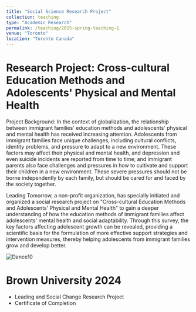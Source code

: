 ```yaml
---
title: "Social Science Research Project"
collection: teaching
type: "Academic Research"
permalink: /teaching/2015-spring-teaching-1
venue: "Toronto"
location: "Toronto Canada"
---
```


Research Project: Cross-cultural Education Methods and Adolescents' Physical and Mental Health
=====
Project Background:
In the context of globalization, the relationship between immigrant families' education methods and adolescents' physical and mental health has received increasing attention. Adolescents from immigrant families face unique challenges, including cultural conflicts, identity problems, and pressure to adapt to a new environment. These factors may affect their physical and mental health, and depression and even suicide incidents are reported from time to time; and immigrant parents also face challenges and pressures in how to cultivate and support their children in a new environment. These severe pressures should not be borne independently by each family, but should be cared for and faced by the society together.

Leading Tomorrow, a non-profit organization, has specially initiated and organized a social research project on "Cross-cultural Education Methods and Adolescents' Physical and Mental Health" to gain a deeper understanding of how the education methods of immigrant families affect adolescents' mental health and social adaptability. Through this survey, the key factors affecting adolescent growth can be revealed, providing a scientific basis for the formulation of more effective support strategies and intervention measures, thereby helping adolescents from immigrant families grow and develop better.



![Dance10](https://tiffanyjtfu.github.io/TiffanyFu/images/socialscienceproject7.jpg)



Brown University 2024
=====
  * Leading and Social Change Research Project
  * Certificate of Completion

